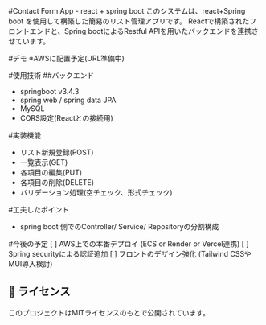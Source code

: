 #Contact Form App -  react + spring boot
このシステムは、react+Spring boot を使用して構築した簡易のリスト管理アプリです。
Reactで構築されたフロントエンドと、Spring bootによるRestful APIを用いたバックエンドを連携させています。

#デモ
※AWSに配置予定(URL準備中)

#使用技術
##バックエンド
- springboot v3.4.3
- spring web / spring data JPA
- MySQL
- CORS設定(Reactとの接続用)

#実装機能
- リスト新規登録(POST)
- 一覧表示(GET)
- 各項目の編集(PUT)
- 各項目の削除(DELETE)
- バリデーション処理(空チェック、形式チェック)

#工夫したポイント
- spring boot 側でのController/ Service/ Repositoryの分割構成

#今後の予定
[ ] AWS上での本番デプロイ (ECS or Render or Vercel連携)
[ ] Spring securityによる認証追加
[ ] フロントのデザイン強化 (Tailwind CSSやMUI導入検討)

## 📄 ライセンス

このプロジェクトはMITライセンスのもとで公開されています。